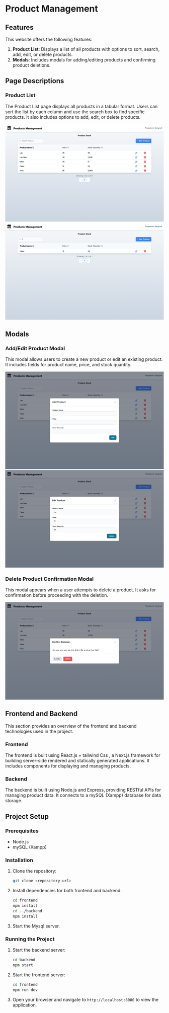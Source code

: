 # Product Management

## Features

This website offers the following features:

1. **Product List**: Displays a list of all products with options to sort, search, add, edit, or delete products.
2. **Modals**: Includes modals for adding/editing products and confirming product deletions.

## Page Descriptions

### Product List
The Product List page displays all products in a tabular format. Users can sort the list by each column and use the search box to find specific products. It also includes options to add, edit, or delete products.

![Product List Screenshot](ScreenShot/main-page.png)
![Search Product List Screenshot](ScreenShot/searchTerm.png)

## Modals

### Add/Edit Product Modal
This modal allows users to create a new product or edit an existing product. It includes fields for product name, price, and stock quantity.

![Add Product Modal Screenshot](ScreenShot/create-modal.png)
![Edit Product Modal Screenshot](ScreenShot/edit-modal.png)

### Delete Product Confirmation Modal
This modal appears when a user attempts to delete a product. It asks for confirmation before proceeding with the deletion.

![Delete Product Confirmation Modal Screenshot](ScreenShot/delete-confirm.png)

## Frontend and Backend
This section provides an overview of the frontend and backend technologies used in the project.

### Frontend
The frontend is built using React.js + tailwind Css , a Next.js framework for building server-side rendered and statically generated applications. It includes components for displaying and managing products.

### Backend
The backend is built using Node.js and Express, providing RESTful APIs for managing product data. It connects to a mySQL (Xampp) database for data storage.

## Project Setup

### Prerequisites
- Node.js
- mySQL (Xampp)

### Installation
1. Clone the repository:
    ```bash
    git clone <repository-url>
    ```
2. Install dependencies for both frontend and backend:
    ```bash
    cd frontend
    npm install
    cd ../backend
    npm install
    ```
3. Start the Mysql server.

### Running the Project
1. Start the backend server:
    ```bash
    cd backend
    npm start
    ```
2. Start the frontend server:
    ```bash
    cd frontend
    npm run dev
    ```
3. Open your browser and navigate to `http://localhost:8080` to view the application.

